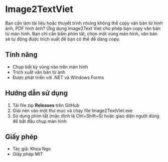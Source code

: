 ﻿# Image2TextViet

Bạn cần làm tài liệu hoặc thuyết trình nhưng không thể copy văn bản từ hình ảnh, PDF hình ảnh?
Ứng dụng Image2Text Viet cho phép bạn copy văn bản từ màn hình. Bạn chỉ cần bấm phím tắt, chọn một vùng
màn hình, văn bản sẽ tự động được trích xuất để bạn có thể dễ dàng copy.

## Tính năng
- Chụp bất kỳ vùng nào trên màn hình
- Trích xuất văn bản từ ảnh
- Được phát triển với .NET và Windows Forms

## Hướng dẫn sử dụng
1. Tải file zip **Releases** trên GitHub
2. Giải nén vào một thư mục và chạy file Image2TextViet.exe
3. Sử dụng phím tắt (mặc định là Ctrl+Shift+S) hoặc giao diện người dùng để bắt đầu chụp màn hình

## Giấy phép
* Tác giả: Khoa Ngo
* Giấy phép MIT
